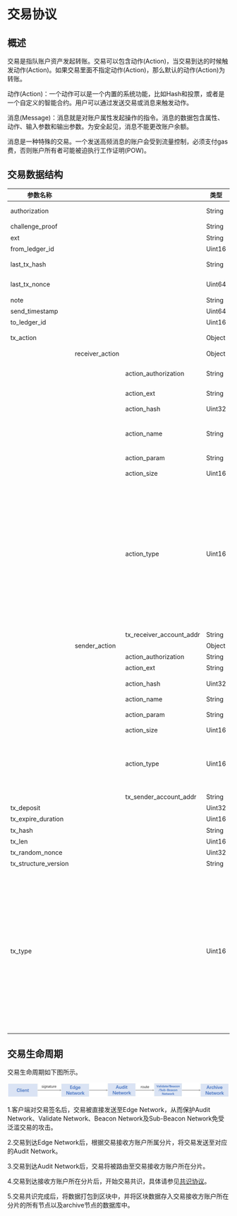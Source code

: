 # 交易协议

## 概述

交易是指队账户资产发起转账。交易可以包含动作(Action)，当交易到达的时候触发动作(Action)。如果交易里面不指定动作(Action)，那么默认的动作(Action)为转账。

动作(Action)：一个动作可以是一个内置的系统功能，比如Hash和投票，或者是一个自定义的智能合约。用户可以通过发送交易或消息来触发动作。

消息(Message)：消息就是对账户属性发起操作的指令。消息的数据包含属性、动作、输入参数和输出参数。为安全起见，消息不能更改账户余额。

消息是一种特殊的交易。一个发送高频消息的账户会受到流量控制，必须支付gas费，否则账户所有者可能被迫执行工作证明(POW)。

## 交易数据结构

| 参数名称             |                 |                          | 类型   | 说明                                                         |
| -------------------- | --------------- | ------------------------ | ------ | ------------------------------------------------------------ |
| authorization        |                 |                          | String | 交易体签名。交易签名算法请参见[交易协议](docs-cn/AboutTOPNetwork/Protocol/TransactionProtocol.md)中“交易签名”内容。 |
| challenge_proof      |                 |                          | String | 预留字段，空字符串。                                         |
| ext                  |                 |                          | String | 预留字段，空字符串。                                         |
| from_ledger_id       |                 |                          | Uint16 | 预留字段，为"0"。                                            |
| last_tx_hash         |                 |                          | String | 交易发送方上次交易的hash，用于交易的排序和去重。             |
| last_tx_nonce        |                 |                          | Uint64 | 交易发送方上次交易的nonce，用于交易的排序和去重。            |
| note                 |                 |                          | String | 交易备注。                                                   |
| send_timestamp       |                 |                          | Uint64 | 交易发送时间戳GMT。                                          |
| to_ledger_id         |                 |                          | Uint16 | 预留字段，为"0"。                                            |
| tx_action            |                 |                          | Object | 交易action，包括"source_action"及"target_action"。           |
|                      | receiver_action |                          | Object | 交易接受方执行内容。                                         |
|                      |                 | action_authorization     | String | action签名，json结构，当交易为部署合约交易时，此处会显示合约的公钥信息，公钥用来验证合约账户与交易发送方账户是否匹配。 |
|                      |                 | action_ext               | String | 预留扩展字段，空字符串。                                     |
|                      |                 | action_hash              | Uint32 | 整个action的xxhash32。默认为"0"，暂未使用。                  |
|                      |                 | action_name              | String | 调用合约时，合约的函数名。系统合约函数请参见[系统合约函数](docs-cn/Interface/SmartContractInterface/SystemContractFunction.md)。非合约交易时，默认为空。 |
|                      |                 | action_param             | String | 接收方执行内容。不同action type执行内容的序列化请参见[action param序列化](docs-cn/Interface/RPC-API/sendTransaction/action-param-serialization.md)。 |
|                      |                 | action_size              | Uint16 | action对象的大小。                                           |
|                      |                 | action_type              | Uint16 | 接收方执行类型，不同的交易类型对应不同的action type，具体请参见[tx_type与action_type说明](docs-cn/Interface/RPC-API/sendTransaction/tx-type-and-action-type.md)。<br/>xaction_type_asset_out                = 0,    // 资产转出<br/>xaction_type_create_contract_account    = 3,    // 创建用户合约账户  <br/>xaction_type_run_contract              = 5,    // 调用智能合约<br/>xaction_type_asset_in                = 6,    // 资产转入<br/>xaction_type_pledge_token_vote          = 21,   //锁定TOP token兑换选票<br/>    xaction_type_redeem_token_vote          = 22,   // 赎回兑换选票的TOP token<br/>    xaction_type_pledge_token               = 23,   //锁定TOP token兑换gas<br/>    xaction_type_redeem_token               = 24,   //解锁兑换gas的TOP token |
|                      |                 | tx_receiver_account_addr | String | 交易接受方账户地址。                                         |
|                      | sender_action   |                          | Object | 交易发送方执行内容。                                         |
|                      |                 | action_authorization     | String | action签名，json结构。                                       |
|                      |                 | action_ext               | String | 预留扩展字段，空字符串。                                     |
|                      |                 | action_hash              | Uint32 | 整个action的xxhash32。默认为"0"，暂未使用。                  |
|                      |                 | action_name              | String | 预留字段，空字符串。                                         |
|                      |                 | action_param             | String | 发送方执行内容。不同action type执行内容的序列化请参见[action param序列化](docs-cn/Interface/RPC-API/sendTransaction/action-param-serialization.md)。 |
|                      |                 | action_size              | Uint16 | action对象的大小。                                           |
|                      |                 | action_type              | Uint16 | 发送方执行类型，不同的交易类型对应不同的action type，具体请参见[tx_type与action_type说明](docs-cn/Interface/RPC-API/sendTransaction/tx-type-and-action-type.md)。<br/>xaction_type_asset_out                  = 0,    // 资产转出。<br/>xaction_type_source_null =1          // 源端不执行操作 |
|                      |                 | tx_sender_account_addr   | String | 交易发送方账户地址。                                         |
| tx_deposit           |                 |                          | Uint32 | 交易保证金，最低为0.1*10^6 uTOP。                            |
| tx_expire_duration   |                 |                          | Uint16 | 交易到期时长，超过则被丢弃，默认100s。                       |
| tx_hash              |                 |                          | String | 交易hash的十六进制。                                         |
| tx_len               |                 |                          | Uint16 | 交易大小。交易消耗的gas与交易大小相关。                      |
| tx_random_nonce      |                 |                          | Uint32 | 随机数字。预留字段，为"0"。                                  |
| tx_structure_version |                 |                          | String | 交易结构版本号。默认为"0"，暂未使用。                        |
| tx_type              |                 |                          | Uint16 | 交易类型，不同的交易类型，action中action_param（执行内容）及action type（执行类型）不同。<br/>xtransaction_type_create_contract_account      = 1,    // 创建合约账户 <br/>xtransaction_type_run_contract                           = 3,    // 调用智能合约<br/>xtransaction_type_transfer                                   = 4,    // 转账<br/>xtransaction_type_vote                                             = 20,   //投票<br/>xtransaction_type_abolish_vote                               = 21,   //取消投票<br/>xtransaction_type_pledge_token_gas                      = 22,   // 锁定TOP token兑换gas<br/>xtransaction_type_redeem_token_gas                    = 23,   // 赎回兑换gas锁定的TOP token<br/>xtransaction_type_pledge_token_vote                     = 27,   // 锁定TOP token兑换选票<br/>xtransaction_type_redeem_token_vote                    = 28,   // 赎回兑换选票锁定的TOP token |

## 交易生命周期

交易生命周期如下图所示。

![Snap47](TransactionProtocol.assets/Snap47-1599553864316.jpg)

1.客户端对交易签名后，交易被直接发送至Edge Network，从而保护Audit Network、Validate Network、Beacon Network及Sub-Beacon Network免受泛滥交易的攻击。

2.交易到达Edge Network后，根据交易接收方账户所属分片，将交易发送至对应的Audit Network。

3.交易到达Audit Network后，交易将被路由至交易接收方账户所在分片。

4.交易到达接收方账户所在分片后，开始交易共识，具体请参见[共识协议](docs-cn/AboutTOPNetwork/Protocol/ConsensusProtocol.md)。

5.交易共识完成后，将数据打包到区块中，并将区块数据存入交易接收方账户所在分片的所有节点以及archive节点的数据库中。